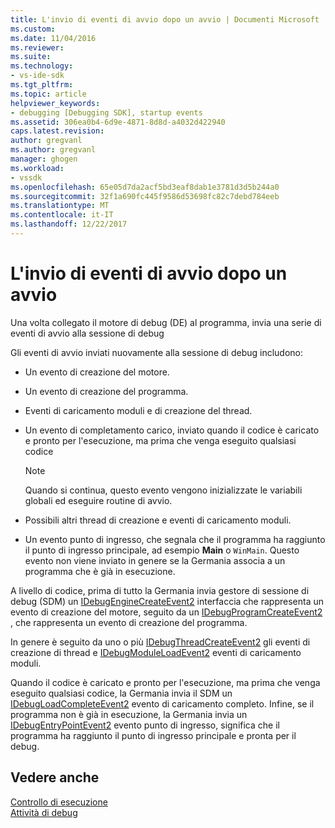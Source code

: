 ```yaml
---
title: L'invio di eventi di avvio dopo un avvio | Documenti Microsoft
ms.custom: 
ms.date: 11/04/2016
ms.reviewer: 
ms.suite: 
ms.technology:
- vs-ide-sdk
ms.tgt_pltfrm: 
ms.topic: article
helpviewer_keywords:
- debugging [Debugging SDK], startup events
ms.assetid: 306ea0b4-6d9e-4871-8d8d-a4032d422940
caps.latest.revision: 
author: gregvanl
ms.author: gregvanl
manager: ghogen
ms.workload:
- vssdk
ms.openlocfilehash: 65e05d7da2acf5bd3eaf8dab1e3781d3d5b244a0
ms.sourcegitcommit: 32f1a690fc445f9586d53698fc82c7debd784eeb
ms.translationtype: MT
ms.contentlocale: it-IT
ms.lasthandoff: 12/22/2017
---
```

# <a name="sending-startup-events-after-a-launch"></a>L'invio di eventi di avvio dopo un avvio
Una volta collegato il motore di debug (DE) al programma, invia una serie di eventi di avvio alla sessione di debug  
  
 Gli eventi di avvio inviati nuovamente alla sessione di debug includono:  
  
-   Un evento di creazione del motore.  
  
-   Un evento di creazione del programma.  
  
-   Eventi di caricamento moduli e di creazione del thread.  
  
-   Un evento di completamento carico, inviato quando il codice è caricato e pronto per l'esecuzione, ma prima che venga eseguito qualsiasi codice  
  
    > [!NOTE]
    >  Quando si continua, questo evento vengono inizializzate le variabili globali ed eseguire routine di avvio.  
  
-   Possibili altri thread di creazione e eventi di caricamento moduli.  
  
-   Un evento punto di ingresso, che segnala che il programma ha raggiunto il punto di ingresso principale, ad esempio **Main** o `WinMain`. Questo evento non viene inviato in genere se la Germania associa a un programma che è già in esecuzione.  
  
 A livello di codice, prima di tutto la Germania invia gestore di sessione di debug (SDM) un [IDebugEngineCreateEvent2](../../extensibility/debugger/reference/idebugenginecreateevent2.md) interfaccia che rappresenta un evento di creazione del motore, seguito da un [IDebugProgramCreateEvent2](../../extensibility/debugger/reference/idebugprogramcreateevent2.md) , che rappresenta un evento di creazione del programma.  
  
 In genere è seguito da uno o più [IDebugThreadCreateEvent2](../../extensibility/debugger/reference/idebugthreadcreateevent2.md) gli eventi di creazione di thread e [IDebugModuleLoadEvent2](../../extensibility/debugger/reference/idebugmoduleloadevent2.md) eventi di caricamento moduli.  
  
 Quando il codice è caricato e pronto per l'esecuzione, ma prima che venga eseguito qualsiasi codice, la Germania invia il SDM un [IDebugLoadCompleteEvent2](../../extensibility/debugger/reference/idebugloadcompleteevent2.md) evento di caricamento completo. Infine, se il programma non è già in esecuzione, la Germania invia un [IDebugEntryPointEvent2](../../extensibility/debugger/reference/idebugentrypointevent2.md) evento punto di ingresso, significa che il programma ha raggiunto il punto di ingresso principale e pronta per il debug.  
  
## <a name="see-also"></a>Vedere anche  
 [Controllo di esecuzione](../../extensibility/debugger/control-of-execution.md)   
 [Attività di debug](../../extensibility/debugger/debugging-tasks.md)